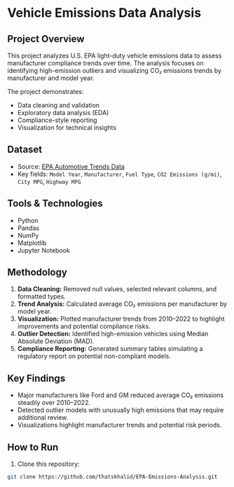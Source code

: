 # Vehicle Emissions Data Analysis

## Project Overview
This project analyzes U.S. EPA light-duty vehicle emissions data to assess manufacturer compliance trends over time. The analysis focuses on identifying high-emission outliers and visualizing CO₂ emissions trends by manufacturer and model year.

The project demonstrates:
- Data cleaning and validation
- Exploratory data analysis (EDA)
- Compliance-style reporting
- Visualization for technical insights

## Dataset
- Source: [EPA Automotive Trends Data](https://www.epa.gov/automotive-trends/explore-automotive-trends-data)
- Key fields: `Model Year`, `Manufacturer`, `Fuel Type`, `CO2 Emissions (g/mi)`, `City MPG`, `Highway MPG`

## Tools & Technologies
- Python
- Pandas
- NumPy
- Matplotlib
- Jupyter Notebook

## Methodology
1. **Data Cleaning:** Removed null values, selected relevant columns, and formatted types.  
2. **Trend Analysis:** Calculated average CO₂ emissions per manufacturer by model year.  
3. **Visualization:** Plotted manufacturer trends from 2010–2022 to highlight improvements and potential compliance risks.  
4. **Outlier Detection:** Identified high-emission vehicles using Median Absolute Deviation (MAD).  
5. **Compliance Reporting:** Generated summary tables simulating a regulatory report on potential non-compliant models.

## Key Findings
- Major manufacturers like Ford and GM reduced average CO₂ emissions steadily over 2010–2022.  
- Detected outlier models with unusually high emissions that may require additional review.  
- Visualizations highlight manufacturer trends and potential risk periods.

## How to Run
1. Clone this repository:  
```bash
git clone https://github.com/thatskhalid/EPA-Emissions-Analysis.git

